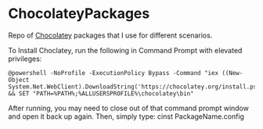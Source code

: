 ChocolateyPackages
==================

Repo of [Chocolatey](http://chocolatey.org/) packages that I use for different scenarios.

To Install Choclatey, run the following in Command Prompt with elevated privileges:

```
@powershell -NoProfile -ExecutionPolicy Bypass -Command "iex ((New-Object System.Net.WebClient).DownloadString('https://chocolatey.org/install.ps1'))" && SET "PATH=%PATH%;%ALLUSERSPROFILE%\chocolatey\bin"
```

After running, you may need to close out of that command prompt window and open it back up again. Then, simply type: cinst PackageName.config

